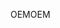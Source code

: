<span data-ttu-id="e1375-101">OEM</span><span class="sxs-lookup"><span data-stu-id="e1375-101">OEM</span></span>